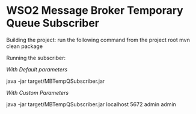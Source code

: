 WSO2 Message Broker Temporary Queue Subscriber
==============================================

Building the project: run the following command from the project root mvn clean package

Running the subscriber:

*With Default parameters*

java -jar target/MBTempQSubscriber.jar

*With Custom Parameters*

java -jar target/MBTempQSubscriber.jar localhost 5672 admin admin
